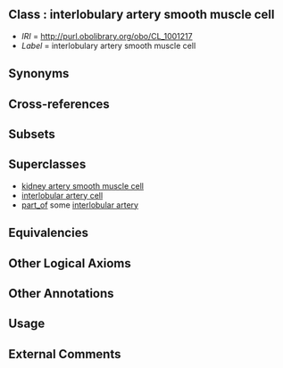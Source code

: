 
## Class : interlobulary artery smooth muscle cell

 * *IRI* = http://purl.obolibrary.org/obo/CL_1001217
 * *Label* = interlobulary artery smooth muscle cell

## Synonyms


## Cross-references


## Subsets


## Superclasses

 * [kidney artery smooth muscle cell](../../CL/64/CL_1001064.md)
 * [interlobular artery cell](../../CL/38/CL_1001138.md)
 * [part_of](../../BFO/50/BFO_0000050.md) some [interlobular artery](../../UBERON/23/UBERON_0004723.md)

## Equivalencies


## Other Logical Axioms


## Other Annotations


## Usage


## External Comments

